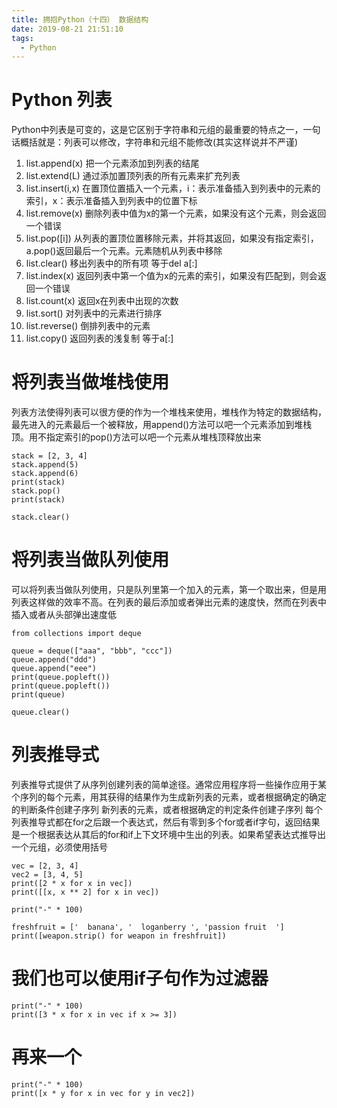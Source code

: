 ```yaml
---
title: 拥抱Python（十四） 数据结构
date: 2019-08-21 21:51:10
tags:
  - Python
---
```


# Python 列表
<!--more-->
Python中列表是可变的，这是它区别于字符串和元组的最重要的特点之一，一句话概括就是：列表可以修改，字符串和元组不能修改(其实这样说并不严谨)

1. list.append(x)  把一个元素添加到列表的结尾
2. list.extend(L)  通过添加置顶列表的所有元素来扩充列表
3. list.insert(i,x)  在置顶位置插入一个元素，i：表示准备插入到列表中的元素的索引，x：表示准备插入到列表中的位置下标
4. list.remove(x)  删除列表中值为x的第一个元素，如果没有这个元素，则会返回一个错误
5. list.pop([i])   从列表的置顶位置移除元素，并将其返回，如果没有指定索引，a.pop()返回最后一个元素。元素随机从列表中移除
6. list.clear()    移出列表中的所有项  等于del a[:]
7. list.index(x)   返回列表中第一个值为x的元素的索引，如果没有匹配到，则会返回一个错误
8. list.count(x)   返回x在列表中出现的次数
9. list.sort()     对列表中的元素进行排序
10. list.reverse()   倒排列表中的元素
11. list.copy()    返回列表的浅复制  等于a[:]

# 将列表当做堆栈使用

列表方法使得列表可以很方便的作为一个堆栈来使用，堆栈作为特定的数据结构，最先进入的元素最后一个被释放，用append()方法可以吧一个元素添加到堆栈顶。用不指定索引的pop()方法可以吧一个元素从堆栈顶释放出来
```
stack = [2, 3, 4]
stack.append(5)
stack.append(6)
print(stack)
stack.pop()
print(stack)

stack.clear()
```

# 将列表当做队列使用

可以将列表当做队列使用，只是队列里第一个加入的元素，第一个取出来，但是用列表这样做的效率不高。在列表的最后添加或者弹出元素的速度快，然而在列表中插入或者从头部弹出速度低

```
from collections import deque

queue = deque(["aaa", "bbb", "ccc"])
queue.append("ddd")
queue.append("eee")
print(queue.popleft())
print(queue.popleft())
print(queue)

queue.clear()
```

# 列表推导式

列表推导式提供了从序列创建列表的简单途径。通常应用程序将一些操作应用于某个序列的每个元素，用其获得的结果作为生成新列表的元素，或者根据确定的确定的判断条件创建子序列
新列表的元素，或者根据确定的判定条件创建子序列
每个列表推导式都在for之后跟一个表达式，然后有零到多个for或者if字句，返回结果是一个根据表达从其后的for和if上下文环境中生出的列表。如果希望表达式推导出一个元组，必须使用括号

```
vec = [2, 3, 4]
vec2 = [3, 4, 5]
print([2 * x for x in vec])
print([[x, x ** 2] for x in vec])

print("-" * 100)

freshfruit = ['  banana', '  loganberry ', 'passion fruit  ']
print([weapon.strip() for weapon in freshfruit])
```

# 我们也可以使用if子句作为过滤器

```
print("-" * 100)
print([3 * x for x in vec if x >= 3])
```

# 再来一个

```
print("-" * 100)
print([x * y for x in vec for y in vec2])
```